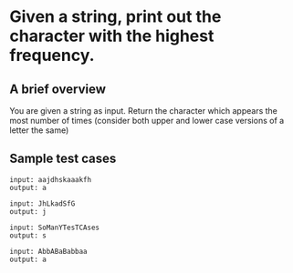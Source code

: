 # Given a string, print out the character with the highest frequency.

## A brief overview

You are given a string as input. Return the character which appears the most number of times (consider both upper and lower case versions of a letter the same)

## Sample test cases

```
input: aajdhskaaakfh
output: a
```

```
input: JhLkadSfG
output: j
```

```
input: SoManYTesTCAses
output: s
```

```
input: AbbABaBabbaa
output: a
```
